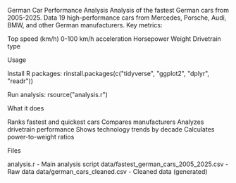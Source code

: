 German Car Performance Analysis
Analysis of the fastest German cars from 2005-2025.
Data
19 high-performance cars from Mercedes, Porsche, Audi, BMW, and other German manufacturers.
Key metrics:

Top speed (km/h)
0-100 km/h acceleration
Horsepower
Weight
Drivetrain type

Usage

Install R packages:
rinstall.packages(c("tidyverse", "ggplot2", "dplyr", "readr"))

Run analysis:
rsource("analysis.r")


What it does

Ranks fastest and quickest cars
Compares manufacturers
Analyzes drivetrain performance
Shows technology trends by decade
Calculates power-to-weight ratios

Files

analysis.r - Main analysis script
data/fastest_german_cars_2005_2025.csv - Raw data
data/german_cars_cleaned.csv - Cleaned data (generated)
